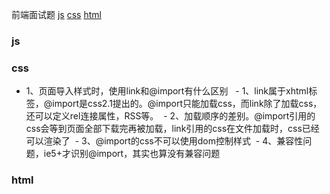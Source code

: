 前端面试题
[js](#js)
[css](#css)
[html](#html)

### js

### css

- 1、页面导入样式时，使用link和@import有什么区别
   - 1、link属于xhtml标签，@import是css2.1提出的。@import只能加载css，而link除了加载css，还可以定义rel连接属性，RSS等。
   - 2、加载顺序的差别。@import引用的css会等到页面全部下载完再被加载，link引用的css在文件加载时，css已经可以渲染了
   - 3、@import的css不可以使用dom控制样式
   - 4、兼容性问题，ie5+才识别@import，其实也算没有兼容问题
### html
